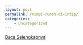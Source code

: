 ```yaml
---
layout: post
permalink: /mimpi-rumah-di-intip/
categories:
    - Uncategorized
---
```


[Baca Selengkapnya](/04)